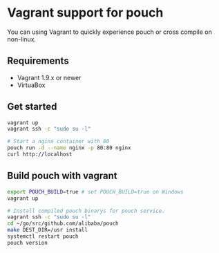 # Vagrant support for pouch

You can using Vagrant to quickly experience pouch or cross compile on non-linux.

## Requirements

* Vagrant 1.9.x or newer
* VirtuaBox

## Get started

```bash
vagrant up
vagrant ssh -c "sudo su -l"

# Start a nginx container with 80
pouch run -d --name nginx -p 80:80 nginx
curl http://localhost
```

## Build pouch with vagrant

```bash
export POUCH_BUILD=true # set POUCH_BUILD=true on Windows
vagrant up

# Install compiled pouch binarys for pouch service.
vagrant ssh -c "sudo su -l"
cd ~/go/src/github.com/alibaba/pouch
make DEST_DIR=/usr install
systemctl restart pouch
pouch version
```